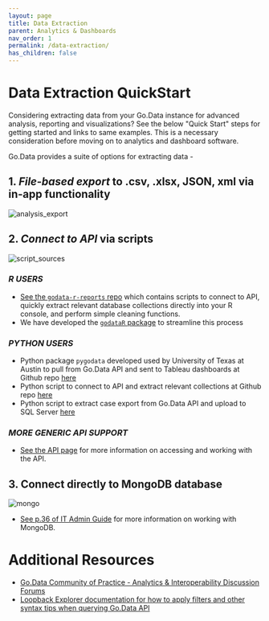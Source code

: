 ```yaml
---
layout: page
title: Data Extraction 
parent: Analytics & Dashboards
nav_order: 1
permalink: /data-extraction/
has_children: false
---
```


# Data Extraction QuickStart
Considering extracting data from your Go.Data instance for advanced analysis, reporting and visualizations? See the below "Quick Start" steps for getting started and links to same examples. This is a necessary consideration before moving on to analytics and dashboard software.

Go.Data provides a suite of options for extracting data -
## 1. *File-based export* to .csv, .xlsx, JSON, xml via in-app functionality 
![analysis_export](../assets/analysis_export.PNG)

## 2. *Connect to API* via scripts
![script_sources](../assets/script_sources.PNG) 

### *R USERS* 
- [See the `godata-r-reports` repo](https://github.com/WorldHealthOrganization/godata-r-reports) which contains scripts to connect to API, quickly extract relevant database collections directly into your R console, and perform simple cleaning functions.
- We have developed the [`godataR` package](https://github.com/WorldHealthOrganization/godataR) to streamline this process

### *PYTHON USERS* 
- Python package `pygodata` developed used by University of Texas at Austin to pull from Go.Data API and sent to Tableau dashboards at Github repo [here](https://github.com/WorldHealthOrganization/godata/tree/master/analytics/country_use_cases/godata-universityoftexas)
- Python script to connect to API and extract relevant collections at Github repo [here](https://github.com/WorldHealthOrganization/godata/blob/master/analytics/country_use_cases/godata-Kosovo/scripts/kosovo_dashboard_data_extraction.py) 
- Python script to extract case export from Go.Data API and upload to SQL Server [here](https://github.com/WorldHealthOrganization/godata/blob/master/analytics/country_use_cases/godata-universityoftexas/goData_cases_ETL.py) 

### *MORE GENERIC API SUPPORT* 
- [See the API page](https://worldhealthorganization.github.io/godata/api-docs/) for more information on accessing and working with the API. 

## 3. Connect directly to MongoDB database 
![mongo](../assets/mongodb_small.PNG)
- [See p.36 of IT Admin Guide](https://sprcdn-assets.sprinklr.com/1652/dc9766d9-750c-45d5-87cb-e324ed0ddc56-334405042.pdf) for more information on working with MongoDB. 

# Additional Resources
- [Go.Data Community of Practice - Analytics & Interoperability Discussion Forums](https://community-godata.who.int/categories/analytics-interoperability/5fbfba76654a4708eb5069ff)
- [Loopback Explorer documentation for how to apply filters and other syntax tips when querying Go.Data API](https://loopback.io/doc/en/lb3/Querying-data.html)

